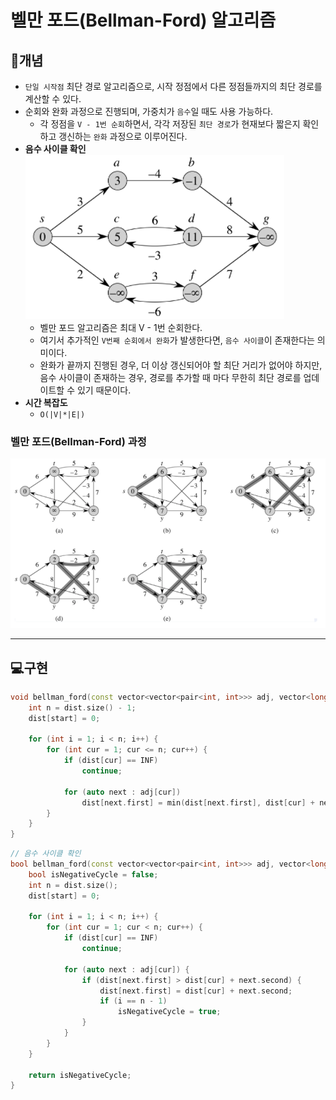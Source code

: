 # 벨만 포드(Bellman-Ford) 알고리즘

## 📖개념
- `단일 시작점` 최단 경로 알고리즘으로, 시작 정점에서 다른 정점들까지의 최단 경로를 계산할 수 있다.
- 순회와 완화 과정으로 진행되며, 가중치가 `음수`일 때도 사용 가능하다.
	- 각 정점을 `V - 1번 순회`하면서, 각각 저장된 `최단 경로`가 현재보다 짧은지 확인하고 갱신하는 `완화` 과정으로 이루어진다.
- <b>음수 사이클 확인</b><br>
	![](imgs/2.PNG)
	- 벨만 포드 알고리즘은 최대 V - 1번 순회한다.
	- 여기서 추가적인 `V번째 순회에서 완화`가 발생한다면, `음수 사이클`이 존재한다는 의미이다.
	- 완화가 끝까지 진행된 경우, 더 이상 갱신되어야 할 최단 거리가 없어야 하지만,<br>
	음수 사이클이 존재하는 경우, 경로를 추가할 때 마다 무한히 최단 경로를 업데이트할 수 있기 때문이다.
- <b>시간 복잡도</b>
	- `O(|V|*|E|)`
### 벨만 포드(Bellman-Ford) 과정
![](imgs/1.PNG)
___
## 💻구현
```c++
void bellman_ford(const vector<vector<pair<int, int>>> adj, vector<long long>& dist, const int& start) {
	int n = dist.size() - 1;
	dist[start] = 0;

	for (int i = 1; i < n; i++) {
		for (int cur = 1; cur <= n; cur++) {
			if (dist[cur] == INF)
				continue;

			for (auto next : adj[cur]) 
				dist[next.first] = min(dist[next.first], dist[cur] + next.second);
		}
	}
}
```
```c++
// 음수 사이클 확인
bool bellman_ford(const vector<vector<pair<int, int>>> adj, vector<long long>& dist, const int& start) {
	bool isNegativeCycle = false;
	int n = dist.size();
	dist[start] = 0;

	for (int i = 1; i < n; i++) {
		for (int cur = 1; cur < n; cur++) {
			if (dist[cur] == INF)
				continue;

			for (auto next : adj[cur]) {
				if (dist[next.first] > dist[cur] + next.second) {
					dist[next.first] = dist[cur] + next.second;
					if (i == n - 1)
						isNegativeCycle = true;
				}
			}
		}
	}

	return isNegativeCycle;
}
```